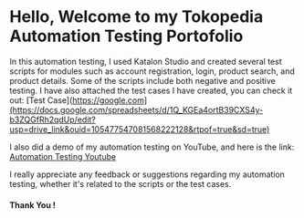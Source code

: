 # Hello, Welcome to my Tokopedia Automation Testing Portofolio

In this automation testing, I used Katalon Studio and created several test scripts for modules such as account registration, login, product search, and product details. Some of the scripts include both negative and positive testing. I have also attached the test cases I have created, you can check it out:
[Test Case](https://google.com](https://docs.google.com/spreadsheets/d/1Q_KGEa4ortB39CXS4y-b3ZQGfRh2qdUp/edit?usp=drive_link&ouid=105477547081568222128&rtpof=true&sd=true)

I also did a demo of my automation testing on YouTube, and here is the link:
[Automation Testing Youtube](https://youtu.be/dV--q-Ur7SY)

I really appreciate any feedback or suggestions regarding my automation testing, whether it's related to the scripts or the test cases.

#### Thank You !
